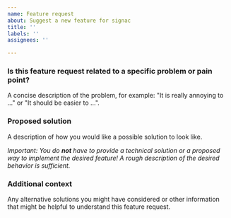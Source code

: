 ```yaml
---
name: Feature request
about: Suggest a new feature for signac
title: ''
labels: ''
assignees: ''

---
```

<!-- Please replace the text in the individual sections below. -->

### Is this feature request related to a specific problem or pain point?

A concise description of the problem, for example: "It is really annoying to ..." or "It should be easier to ...".

### Proposed solution

A description of how you would like a possible solution to look like.

*Important: You do **not** have to provide a technical solution or a proposed way to implement the desired feature! A rough description of the desired behavior is sufficient.*

### Additional context

Any alternative solutions you might have considered or other information that might be helpful to understand this feature request.
